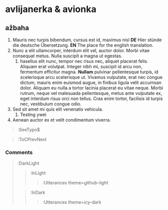 # avlijanerka & avionka

## ažbaha

1. Mauris nec turpis bibendum, cursus est id, maximus nisl __DE__ Hier stünde die deutsche Übersetzung. __EN__ The place for the english translation.
2. Nunc a elit ullamcorper, interdum elit vel, auctor dolor. Morbi vitae consequat metus. Nulla suscipit a magna ut egestas.
    1. hasellus elit nunc, tempor nec risus nec, aliquet placerat felis. Aliquam erat volutpat. Integer nibh mi, suscipit id arcu non, fermentum efficitur magna. __Nullam__ pulvinar pellentesque turpis, id scelerisque arcu scelerisque ut. Vivamus vulputate, erat nec congue dictum, mauris enim euismod augue, in finibus ligula velit accumsan dolor. Aliquam eu nulla a tortor lacinia placerat eu vitae neque. Morbi rutrum, neque vel malesuada pellentesque, metus ante vulputate ex, eget interdum risus orci non tellus. Cras enim tortor, facilisis id turpis nec, vestibulum congue odio.
3. Sed sit amet mi quis elit venenatis vehicula.
    1. Testing ywei
4. Aenean auctor ex et velit condimentum viverra.

> :SeeTypo$

> :ToCPrevNext

### Comments

> :DarkLight
> > :InLight
> >
> > > :Utterances theme=github-light
>
> > :InDark
> >
> > > :Utterances theme=icy-dark